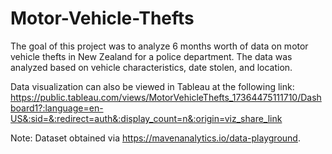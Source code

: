 # Motor-Vehicle-Thefts

The goal of this project was to analyze 6 months worth of data on motor vehicle thefts in New Zealand for a police department. The data was analyzed based on vehicle characteristics, date stolen, and location. 

Data visualization can also be viewed in Tableau at the following link: https://public.tableau.com/views/MotorVehicleThefts_17364475111710/Dashboard1?:language=en-US&:sid=&:redirect=auth&:display_count=n&:origin=viz_share_link

Note: Dataset obtained via https://mavenanalytics.io/data-playground.
